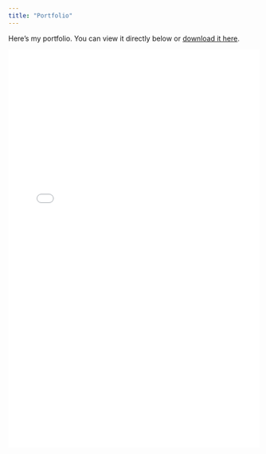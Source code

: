 ```yaml
---
title: "Portfolio"
---
```



Here’s my portfolio. You can view it directly below or [download it here](https://godsbattle.net/images/CVPortfolio.pdf).

<iframe 
    src="/files/CVPortfolio.pdf" 
    width="100%" 
    height="800px" 
    style="border: none;">
</iframe>

